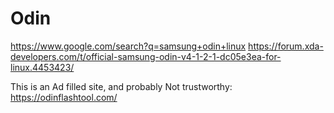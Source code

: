 # Odin
https://www.google.com/search?q=samsung+odin+linux https://forum.xda-developers.com/t/official-samsung-odin-v4-1-2-1-dc05e3ea-for-linux.4453423/

This is an Ad filled site, and probably Not trustworthy:
https://odinflashtool.com/
